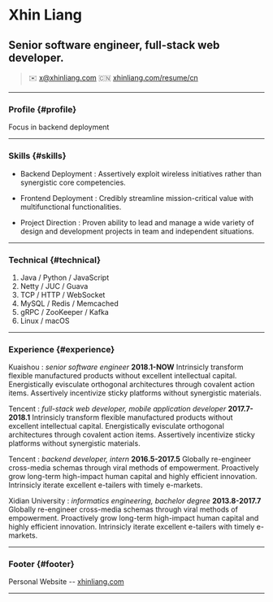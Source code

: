 # Xhin Liang
## Senior software engineer, full-stack web developer.

> ✉️ <x@xhinliang.com> 
> 🇨🇳 [xhinliang.com/resume/cn](/resume/cn)

------

### Profile {#profile}

Focus in backend deployment

------

### Skills {#skills}

* Backend Deployment
  : Assertively exploit wireless initiatives rather than synergistic core competencies.

* Frontend Deployment
  : Credibly streamline mission-critical value with multifunctional functionalities.

* Project Direction
  : Proven ability to lead and manage a wide variety of design and development projects in team and independent situations.

-------

### Technical {#technical}

1. Java / Python / JavaScript
2. Netty / JUC / Guava
3. TCP / HTTP / WebSocket
4. MySQL / Redis / Memcached
5. gRPC / ZooKeeper / Kafka
6. Linux / macOS

------

### Experience {#experience}

Kuaishou
: *senior software engineer*
  __2018.1-NOW__
  Intrinsicly transform flexible manufactured products without excellent intellectual capital. Energistically evisculate orthogonal architectures through covalent action items. Assertively incentivize sticky platforms without synergistic materials.

Tencent
: *full-stack web developer, mobile application developer*
  __2017.7-2018.1__
  Intrinsicly transform flexible manufactured products without excellent intellectual capital. Energistically evisculate orthogonal architectures through covalent action items. Assertively incentivize sticky platforms without synergistic materials.

Tencent
: *backend developer, intern*
  __2016.5-2017.5__
  Globally re-engineer cross-media schemas through viral methods of empowerment. Proactively grow long-term high-impact human capital and highly efficient innovation. Intrinsicly iterate excellent e-tailers with timely e-markets.

Xidian University
: *informatics engineering, bachelor degree*
  __2013.8-2017.7__
  Globally re-engineer cross-media schemas through viral methods of empowerment. Proactively grow long-term high-impact human capital and highly efficient innovation. Intrinsicly iterate excellent e-tailers with timely e-markets.

------

### Footer {#footer}

Personal Website -- [xhinliang.com](xhinliang.com)

------
